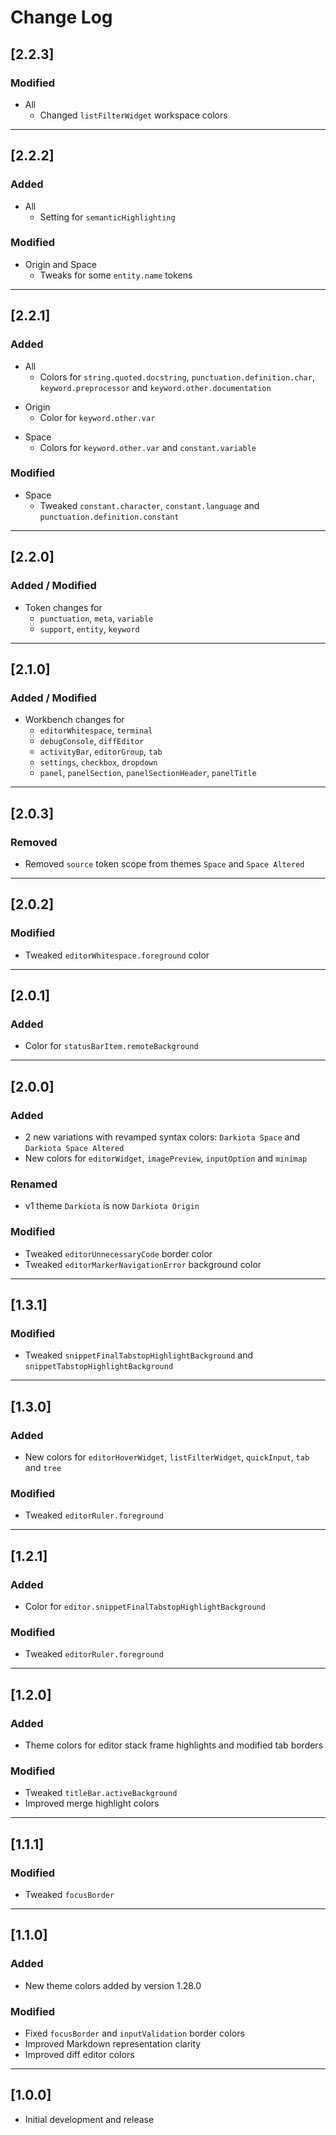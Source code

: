 # Change Log

## [2.2.3]

### Modified

- All
  - Changed `listFilterWidget` workspace colors

---

## [2.2.2]

### Added

- All
  - Setting for `semanticHighlighting`

### Modified

- Origin and Space
  - Tweaks for some `entity.name` tokens

---

## [2.2.1]

### Added

- All
  - Colors for `string.quoted.docstring`, `punctuation.definition.char`,
    `keyword.preprocessor` and `keyword.other.documentation`

* Origin
  - Color for `keyword.other.var`

- Space
  - Colors for `keyword.other.var` and `constant.variable`

### Modified

- Space
  - Tweaked `constant.character`, `constant.language` and `punctuation.definition.constant`

---

## [2.2.0]

### Added / Modified

- Token changes for
  - `punctuation`, `meta`, `variable`
  - `support`, `entity`, `keyword`

---

## [2.1.0]

### Added / Modified

- Workbench changes for
  - `editorWhitespace`, `terminal`
  - `debugConsole`, `diffEditor`
  - `activityBar`, `editorGroup`, `tab`
  - `settings`, `checkbox`, `dropdown`
  - `panel`, `panelSection`, `panelSectionHeader`, `panelTitle`

---

## [2.0.3]

### Removed

- Removed `source` token scope from themes `Space` and `Space Altered`

---

## [2.0.2]

### Modified

- Tweaked `editorWhitespace.foreground` color

---

## [2.0.1]

### Added

- Color for `statusBarItem.remoteBackground`

---

## [2.0.0]

### Added

- 2 new variations with revamped syntax colors: `Darkiota Space` and `Darkiota Space Altered`
- New colors for `editorWidget`, `imagePreview`, `inputOption` and `minimap`

### Renamed

- v1 theme `Darkiota` is now `Darkiota Origin`

### Modified

- Tweaked `editorUnnecessaryCode` border color
- Tweaked `editorMarkerNavigationError` background color

---

## [1.3.1]

### Modified

- Tweaked `snippetFinalTabstopHighlightBackground` and `snippetTabstopHighlightBackground`

---

## [1.3.0]

### Added

- New colors for `editorHoverWidget`, `listFilterWidget`, `quickInput`, `tab` and `tree`

### Modified

- Tweaked `editorRuler.foreground`

---

## [1.2.1]

### Added

- Color for `editor.snippetFinalTabstopHighlightBackground`

### Modified

- Tweaked `editorRuler.foreground`

---

## [1.2.0]

### Added

- Theme colors for editor stack frame highlights and modified tab borders

### Modified

- Tweaked `titleBar.activeBackground`
- Improved merge highlight colors

---

## [1.1.1]

### Modified

- Tweaked `focusBorder`

---

## [1.1.0]

### Added

- New theme colors added by version 1.28.0

### Modified

- Fixed `focusBorder` and `inputValidation` border colors
- Improved Markdown representation clarity
- Improved diff editor colors

---

## [1.0.0]

- Initial development and release
